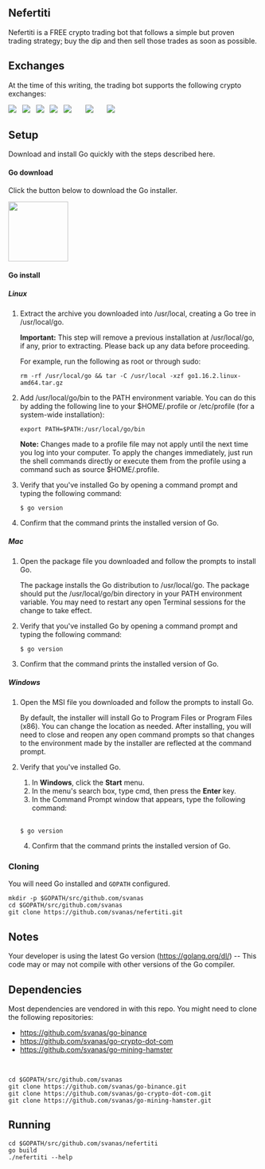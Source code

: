 ## Nefertiti

Nefertiti is a FREE crypto trading bot that follows a simple but proven trading strategy; buy the dip and then sell those trades as soon as possible.

## Exchanges

At the time of this writing, the trading bot supports the following crypto exchanges:

<a href="https://www.bitstamp.net/ref/QWE1MDzZoyPWZNyU/"><img src="https://i.ibb.co/JjRnHLW/bitstamp-logo.png"></a> &nbsp;
<a href="https://bittrex.com/Account/Register?referralCode=CIC-YDN-5DX"><img src="https://i.ibb.co/nzkbK2W/bittrex-logo-1.png"></a> &nbsp;
<a href="https://hitbtc.com/?ref_id=5aad6226b7072"><img src="https://i.ibb.co/YksC3cJ/hitbtc-logo.png"></a> &nbsp;
<a href="https://pro.coinbase.com/"><img src="https://i.ibb.co/4ghKrJS/gdax-logo.png"></a> &nbsp;
<a href="https://www.binance.com/en/register?ref=UME24R7B"><img src="https://i.ibb.co/FHg7Ytd/binance-logo.png"></a> &nbsp; &nbsp; &nbsp;
<a href="https://www.kucoin.com/?rcode=KJ6stw"><img src="https://i.ibb.co/MPKkJTL/Ku-Coin-logo-1.png"></a> &nbsp; &nbsp; &nbsp;
<a href="https://crypto.com/exch/rf3v8ucd4k"><img src="https://i.ibb.co/tJdKPTy/crypto-com-review.png"></a>

## Setup

Download and install Go quickly with the steps described here.

#### Go download
Click the button below to download the Go installer.

<a href="https://golang.org/dl/"><img src="https://i.ibb.co/gJyVCcJ/pngegg.png" width="120"></a>

#### Go install
##### Linux
1. Extract the archive you downloaded into /usr/local, creating a Go tree in /usr/local/go.

    <b>Important:</b> This step will remove a previous installation at /usr/local/go, if any, prior to extracting. Please back up any data before proceeding.

    For example, run the following as root or through sudo:

    ```
    rm -rf /usr/local/go && tar -C /usr/local -xzf go1.16.2.linux-amd64.tar.gz
    ```

2. Add /usr/local/go/bin to the PATH environment variable.
   You can do this by adding the following line to your $HOME/.profile or /etc/profile (for a system-wide installation):
   
    ```
    export PATH=$PATH:/usr/local/go/bin
    ```

    <b>Note:</b> Changes made to a profile file may not apply until the next time you log into your computer. To apply the changes immediately, just run the shell commands directly or execute them from the profile using a command such as source $HOME/.profile.

3. Verify that you've installed Go by opening a command prompt and typing the following command:

    ```
    $ go version
    ```

4. Confirm that the command prints the installed version of Go.


##### Mac
1. Open the package file you downloaded and follow the prompts to install Go.
   
    The package installs the Go distribution to /usr/local/go. The package should put the /usr/local/go/bin directory in your PATH environment variable. You may need to restart any open Terminal sessions for the change to take effect.
    
2. Verify that you've installed Go by opening a command prompt and typing the following command:

    ```
    $ go version
    ```

3. Confirm that the command prints the installed version of Go.


##### Windows
1. Open the MSI file you downloaded and follow the prompts to install Go.

    By default, the installer will install Go to Program Files or Program Files (x86). You can change the location as needed. After installing, you will need to close and reopen any open command prompts so that changes to the environment made by the installer are reflected at the command prompt.
 
2. Verify that you've installed Go.

      1. In <b>Windows</b>, click the <b>Start</b> menu.
      2. In the menu's search box, type cmd, then press the <b>Enter</b> key.
      3. In the Command Prompt window that appears, type the following command:
  
     <br>
  
      ```
      $ go version
      ```
      
     4. Confirm that the command prints the installed version of Go.

### Cloning
You will need Go installed and `GOPATH` configured.

  ```
  mkdir -p $GOPATH/src/github.com/svanas
  cd $GOPATH/src/github.com/svanas
  git clone https://github.com/svanas/nefertiti.git
  ```

## Notes
Your developer is using the latest Go version (https://golang.org/dl/) -- This code may or may not compile with other versions of the Go compiler.

## Dependencies

Most dependencies are vendored in with this repo. You might need to clone the following repositories:
* https://github.com/svanas/go-binance
* https://github.com/svanas/go-crypto-dot-com
* https://github.com/svanas/go-mining-hamster

<br>

  ```
  cd $GOPATH/src/github.com/svanas
  git clone https://github.com/svanas/go-binance.git
  git clone https://github.com/svanas/go-crypto-dot-com.git
  git clone https://github.com/svanas/go-mining-hamster.git
  ```

## Running

```
cd $GOPATH/src/github.com/svanas/nefertiti
go build
./nefertiti --help
```
